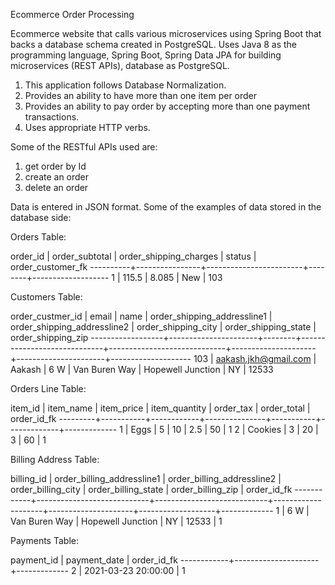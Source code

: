 Ecommerce Order Processing

Ecommerce website that calls various microservices using Spring Boot that backs a database schema created in PostgreSQL.
Uses Java 8 as the programming language, Spring Boot, Spring Data JPA for building microservices (REST APIs), database as PostgreSQL.

1) This application follows Database Normalization.
2) Provides an ability to have more than one item per order
3) Provides an ability to pay order by accepting more than one payment transactions.
4) Uses appropriate HTTP verbs.

Some of the RESTful APIs used are:
1) get order by Id
2) create an order
3) delete an order

Data is entered in JSON format.
Some of the examples of data stored in the database side:

Orders Table:

 order_id | order_subtotal | order_shipping_charges | status | order_customer_fk
----------+----------------+------------------------+--------+-------------------
        1 |          115.5 |                  8.085 | New    |               103
        
Customers Table:

 order_custmer_id |        email         |  name  | order_shipping_addressline1 | order_shipping_addressline2 | order_shipping_city | order_shipping_state | order_shipping_zip
------------------+----------------------+--------+-----------------------------+-----------------------------+---------------------+----------------------+--------------------
              103 | aakash.jkh@gmail.com | Aakash | 6 W                         | Van Buren Way               | Hopewell Junction   | NY                   | 12533
            
Orders Line Table:

 item_id | item_name | item_price | item_quantity | order_tax | order_total | order_id_fk
---------+-----------+------------+---------------+-----------+-------------+-------------
       1 | Eggs      |          5 |            10 |       2.5 |          50 |           1
       2 | Cookies   |          3 |            20 |         3 |          60 |           1

Billing Address Table:

billing_id | order_billing_addressline1 | order_billing_addressline2 | order_billing_city | order_billing_state | order_billing_zip | order_id_fk
------------+----------------------------+----------------------------+--------------------+---------------------+-------------------+-------------
          1 | 6 W                        | Van Buren Way              | Hopewell Junction  | NY                  | 12533             | 1
          
Payments Table:

 payment_id |    payment_date     | order_id_fk
------------+---------------------+-------------
          2 | 2021-03-23 20:00:00 | 1
